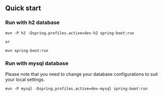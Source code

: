 

## Quick start  

### Run with h2 database  

```
mvn -P h2 -Dspring.profiles.active=dev-h2 spring-boot:run

or 

mvn spring-boot:run

```


### Run with mysql database  

Please note that you need to change your database configurations to suit your local settings.

```
mvn -P mysql -Dspring.profiles.active=dev-mysql spring-boot:run
```